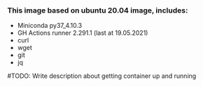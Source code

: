 ### This image based on ubuntu 20.04 image, includes:
  - Miniconda py37_4.10.3
  - GH Actions runner 2.291.1 (last at 19.05.2021)
  - curl
  - wget
  - git
  - jq

#TODO: Write description about getting container up and running
